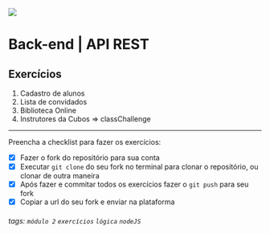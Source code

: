 ![](https://i.imgur.com/xG74tOh.png)

# Back-end | API REST

## Exercícios

1. Cadastro de alunos
2. Lista de convidados
3. Biblioteca Online
4. Instrutores da Cubos => classChallenge

---

Preencha a checklist para fazer os exercícios:

- [x] Fazer o fork do repositório para sua conta
- [x] Executar `git clone` do seu fork no terminal para clonar o repositório, ou clonar de outra maneira
- [x] Após fazer e commitar todos os exercícios fazer o `git push` para seu fork
- [x] Copiar a url do seu fork e enviar na plataforma

###### tags: `módulo 2` `exercícios` `lógica` `nodeJS`

